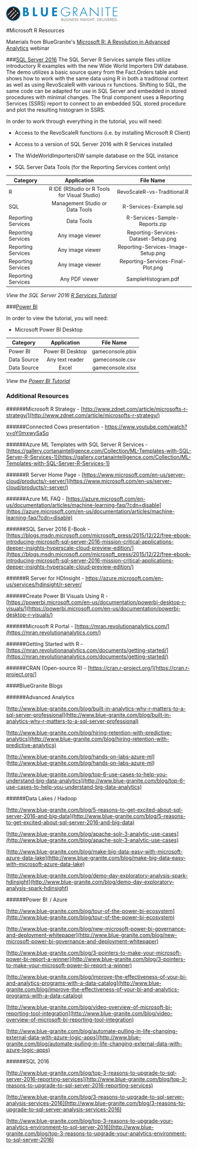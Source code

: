 ![BlueGranite](https://raw.githubusercontent.com/BlueGranite/BlueGranite.github.io/master/assets/images/Blue-Granite-Logo.png)

#Microsoft R Resources

Materials from BlueGranite's [Microsoft R: A Revolution in Advanced Analytics](https://www.blue-granite.com/webinar-microsoft-r-a-revolution-of-advanced-analytics) webinar




###[SQL Server 2016](https://github.com/BlueGranite/Microsoft-R-Resources/blob/master/sql-server-r-services/Tutorial.md)
The SQL Server R Services sample files utilize introductory R examples with the new Wide World Importers DW database. The demo utilizes a basic source query from the Fact.Orders table and shows how to work with the same data using R in both a traditional context as well as using RevoScaleR with various rx functions. Shifting to SQL, the same code can be adapted for use in SQL Server and embedded in stored procedures with minimal changes. The final component uses a Reporting Services (SSRS) report to connect to an embedded SQL stored procedure and plot the resulting histogram in SSRS.

In order to work through everything in the tutorial, you will need:

- Access to the RevoScaleR functions (i.e. by installing Microsoft R Client)

- Access to a version of SQL Server 2016 with R Services installed 

- The WideWorldImportersDW sample database on the SQL instance

- SQL Server Data Tools (for the Reporting Services content only)

| Category | Application | File Name |
| ------------- |:-:| :-:|
| R | R IDE (RStudio or R Tools for Visual Studio) | RevoScaleR-vs-Traditional.R |
| SQL | Management Studio or Data Tools | R-Services-Example.sql |
| Reporting Services | Data Tools | R-Services-Sample-Reports.zip |
| Reporting Services | Any image viewer | Reporting-Services-Dataset-Setup.png |
| Reporting Services | Any image viewer | Reporting-Services-Image-Setup.png |
| Reporting Services | Any image viewer | Reporting-Services-Final-Plot.png |
| Reporting Services | Any PDF viewer | SampleHistogram.pdf |

*View the SQL Server 2016 [R Services Tutorial](https://github.com/BlueGranite/Microsoft-R-Resources/blob/master/sql-server-r-services/Tutorial.md)*  


###[Power BI](https://github.com/BlueGranite/Microsoft-R-Resources/blob/master/power-bi/Tutorial.md)

In order to view the tutorial, you will need:

- Microsoft Power BI Desktop

| Category | Application | File Name |
| ------------- |:-:| :-:|
| Power BI  | Power BI Desktop | gameconsole.pbix |
| Data Source | Any text reader | gameconsole.csv |
| Data Source | Excel | gameconsole.xlsx |

*View the [Power BI Tutorial](https://github.com/BlueGranite/Microsoft-R-Resources/blob/master/power-bi/Tutorial.md)* 

  
  
### Additional Resources

######Microsoft R Strategy - [http://www.zdnet.com/article/microsofts-r-strategy/](http://www.zdnet.com/article/microsofts-r-strategy/)

######Connected Cows presentation - [https://www.youtube.com/watch?v=oY0mxwySaSo ](https://www.youtube.com/watch?v=oY0mxwySaSo)

######Azure ML Templates with SQL Server R Services - [https://gallery.cortanaintelligence.com/Collection/ML-Templates-with-SQL-Server-R-Services-1](https://gallery.cortanaintelligence.com/Collection/ML-Templates-with-SQL-Server-R-Services-1)

######R Server Home Page - [https://www.microsoft.com/en-us/server-cloud/products/r-server/](https://www.microsoft.com/en-us/server-cloud/products/r-server/)

######Azure ML FAQ - [https://azure.microsoft.com/en-us/documentation/articles/machine-learning-faq/?cdn=disable](https://azure.microsoft.com/en-us/documentation/articles/machine-learning-faq/?cdn=disable)

######SQL Server 2016 E-Book - [https://blogs.msdn.microsoft.com/microsoft_press/2015/12/22/free-ebook-introducing-microsoft-sql-server-2016-mission-critical-applications-deeper-insights-hyperscale-cloud-preview-edition/](https://blogs.msdn.microsoft.com/microsoft_press/2015/12/22/free-ebook-introducing-microsoft-sql-server-2016-mission-critical-applications-deeper-insights-hyperscale-cloud-preview-edition/)

######R Server for HDInsight - [https://azure.microsoft.com/en-us/services/hdinsight/r-server/ ](https://azure.microsoft.com/en-us/services/hdinsight/r-server/)

######Create Power BI Visuals Using R - [https://powerbi.microsoft.com/en-us/documentation/powerbi-desktop-r-visuals/](https://powerbi.microsoft.com/en-us/documentation/powerbi-desktop-r-visuals/)

######Microsoft R Portal - [https://mran.revolutionanalytics.com/](https://mran.revolutionanalytics.com/)

######Getting Started with R - [https://mran.revolutionanalytics.com/documents/getting-started/](https://mran.revolutionanalytics.com/documents/getting-started/)

######CRAN (Open-source R) - [https://cran.r-project.org/](https://cran.r-project.org/]


####BlueGranite Blogs

######Advanced Analytics

[http://www.blue-granite.com/blog/built-in-analytics-why-r-matters-to-a-sql-server-professional](http://www.blue-granite.com/blog/built-in-analytics-why-r-matters-to-a-sql-server-professional)

[http://www.blue-granite.com/blog/hiring-retention-with-predictive-analytics](http://www.blue-granite.com/blog/hiring-retention-with-predictive-analytics)

[http://www.blue-granite.com/blog/hands-on-labs-azure-ml] (http://www.blue-granite.com/blog/hands-on-labs-azure-ml)

[http://www.blue-granite.com/blog/top-6-use-cases-to-help-you-understand-big-data-analytics](http://www.blue-granite.com/blog/top-6-use-cases-to-help-you-understand-big-data-analytics)

######Data Lakes / Hadoop

[http://www.blue-granite.com/blog/5-reasons-to-get-excited-about-sql-server-2016-and-big-data](http://www.blue-granite.com/blog/5-reasons-to-get-excited-about-sql-server-2016-and-big-data)

[http://www.blue-granite.com/blog/apache-solr-3-analytic-use-cases](http://www.blue-granite.com/blog/apache-solr-3-analytic-use-cases)

[http://www.blue-granite.com/blog/make-big-data-easy-with-microsoft-azure-data-lake](http://www.blue-granite.com/blog/make-big-data-easy-with-microsoft-azure-data-lake)

[http://www.blue-granite.com/blog/demo-day-exploratory-analysis-spark-hdinsight](http://www.blue-granite.com/blog/demo-day-exploratory-analysis-spark-hdinsight)

######Power BI  / Azure

[http://www.blue-granite.com/blog/tour-of-the-power-bi-ecosystem](http://www.blue-granite.com/blog/tour-of-the-power-bi-ecosystem)

[http://www.blue-granite.com/blog/new-microsoft-power-bi-governance-and-deployment-whitepaper](http://www.blue-granite.com/blog/new-microsoft-power-bi-governance-and-deployment-whitepaper)

[http://www.blue-granite.com/blog/3-pointers-to-make-your-microsoft-power-bi-report-a-winner](http://www.blue-granite.com/blog/3-pointers-to-make-your-microsoft-power-bi-report-a-winner)

[http://www.blue-granite.com/blog/improve-the-effectiveness-of-your-bi-and-analytics-programs-with-a-data-catalog](http://www.blue-granite.com/blog/improve-the-effectiveness-of-your-bi-and-analytics-programs-with-a-data-catalog)

[http://www.blue-granite.com/blog/video-overview-of-microsoft-bi-reporting-tool-integration](http://www.blue-granite.com/blog/video-overview-of-microsoft-bi-reporting-tool-integration)

[http://www.blue-granite.com/blog/automate-pulling-in-life-changing-external-data-with-azure-logic-apps](http://www.blue-granite.com/blog/automate-pulling-in-life-changing-external-data-with-azure-logic-apps)

######SQL 2016

[http://www.blue-granite.com/blog/top-3-reasons-to-upgrade-to-sql-server-2016-reporting-services](http://www.blue-granite.com/blog/top-3-reasons-to-upgrade-to-sql-server-2016-reporting-services)

[http://www.blue-granite.com/blog/3-reasons-to-upgrade-to-sql-server-analysis-services-2016](http://www.blue-granite.com/blog/3-reasons-to-upgrade-to-sql-server-analysis-services-2016)

[http://www.blue-granite.com/blog/top-3-reasons-to-upgrade-your-analytics-environment-to-sql-server-2016](http://www.blue-granite.com/blog/top-3-reasons-to-upgrade-your-analytics-environment-to-sql-server-2016)

